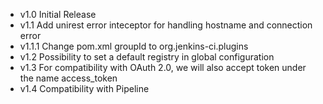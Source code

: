 - v1.0   Initial Release
- v1.1   Add unirest error inteceptor for handling hostname and connection error
- v1.1.1 Change pom.xml groupId to org.jenkins-ci.plugins
- v1.2   Possibility to set a default registry in global configuration
- v1.3   For compatibility with OAuth 2.0, we will also accept token under the name access_token
- v1.4   Compatibility with Pipeline